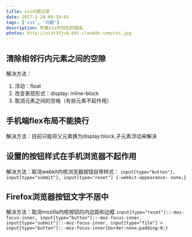```yaml
---
title: css问题记录
date: 2017-1-24 09:19:45
tags: ['css', '问题']
description: 积累css平时犯的错误。
photos: http://oizt3fjv8.bkt.clouddn.com/css.jpg
---
```


## 清除相邻行内元素之间的空隙
解决方法：
1. 浮动：float
2. 改变表现形式：display: inline-block
3. 取消元素之间的空格（有些元素不起作用）

## 手机端flex布局不能换行
解决方法：目前只能将父元素换为display:block,子元素浮动来解决

## 设置的按钮样式在手机浏览器不起作用
解决方法：取消webkit内核浏览器按钮自带样式：
`input[type="button"], input[type="submit"], input[type="reset"] {-webkit-appearance: none;}`

## Firefox浏览器按钮文字不居中
解决方法：取消mozilla内核按钮的内边距和边框
`input[type="reset"]::-moz-focus-inner,
input[type="button"]::-moz-focus-inner,
input[type="submit"]::-moz-focus-inner,
input[type="file"] > input[type="button"]::-moz-focus-inner{border:none;padding:0;}`
